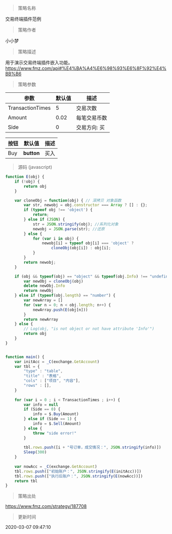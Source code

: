 
> 策略名称

交易终端插件范例

> 策略作者

小小梦

> 策略描述

用于演示交易终端插件嵌入功能。
https://www.fmz.com/api#%E4%BA%A4%E6%98%93%E6%8F%92%E4%BB%B6

> 策略参数



|参数|默认值|描述|
|----|----|----|
|TransactionTimes|5|交易次数|
|Amount|0.02|每笔交易币数|
|Side|0|交易方向: 买|卖|




|按钮|默认值|描述|
|----|----|----|
|Buy|__button__|买入|


> 源码 (javascript)

``` javascript
function E(obj) {
    if (!obj) {
        return obj
    }

    var cloneObj = function(obj) { // 深拷贝 对象函数
        var str, newobj = obj.constructor === Array ? [] : {};
        if (typeof obj !== 'object') {
            return;
        } else if (JSON) {
            str = JSON.stringify(obj); //系列化对象
            newobj = JSON.parse(str); //还原
        } else {
            for (var i in obj) {
                newobj[i] = typeof obj[i] === 'object' ?
                    cloneObj(obj[i]) : obj[i];
            }
        }
        return newobj;
    }

    if (obj && typeof(obj) == "object" && typeof(obj.Info) !== "undefined") {
        var newObj = cloneObj(obj)
        delete newObj.Info
        return newObj
    } else if (typeof(obj.length) == "number") {
        var newArray = []
        for (var n = 0; n < obj.length; n++) {
            newArray.push(E(obj[n]))
        }
        return newArray
    } else {
        // Log(obj, "is not object or not have attribute 'Info'")
        return obj
    }
}


function main() {
    var initAcc = _C(exchange.GetAccount)
    var tbl = {
        "type" : "table", 
        "title" : "表格",
        "cols" : ["项目", "内容"],
        "rows" : [],     
    }
    
    for (var i = 0 ; i < TransactionTimes ; i++) {
        var info = null
        if (Side == 0) {
            info = $.Buy(Amount)
        } else if (Side == 1) {
            info = $.Sell(Amount)
        } else {
            throw "side error!"
        }
        
        tbl.rows.push([i + "号订单，成交情况：", JSON.stringify(info)])    
        Sleep(300)
    }
    
    var nowAcc = _C(exchange.GetAccount)
    tbl.rows.push(["初始账户：", JSON.stringify(E(initAcc))])
    tbl.rows.push(["执行后账户：", JSON.stringify(E(nowAcc))])    
    return tbl
}
```

> 策略出处

https://www.fmz.com/strategy/187708

> 更新时间

2020-03-07 09:47:10
